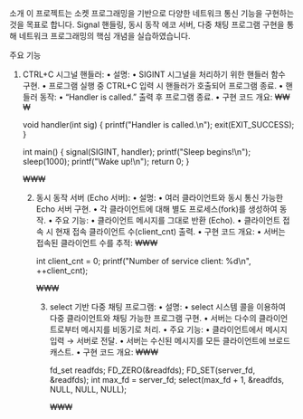 소개
이 프로젝트는 소켓 프로그래밍을 기반으로 다양한 네트워크 통신 기능을 구현하는 것을 목표로 합니다. Signal 핸들링, 동시 동작 에코 서버, 다중 채팅 프로그램 구현을 통해 네트워크 프로그래밍의 핵심 개념을 실습하였습니다.

주요 기능

1. CTRL+C 시그널 핸들러:
	•	설명:
	•	SIGINT 시그널을 처리하기 위한 핸들러 함수 구현.
	•	프로그램 실행 중 CTRL+C 입력 시 핸들러가 호출되어 프로그램 종료.
	•	핸들러 동작:
	•	“Handler is called.” 출력 후 프로그램 종료.
	•	구현 코드 개요:
	₩₩₩

	void handler(int sig) {
		printf("Handler is called.\n");
		exit(EXIT_SUCCESS);
	}

	int main() {
		signal(SIGINT, handler);
		printf("Sleep begins!\n");
		sleep(1000);
		printf("Wake up!\n");
		return 0;
	}

	₩₩₩

	2. 동시 동작 서버 (Echo 서버):
	•	설명:
		•	여러 클라이언트와 동시 통신 가능한 Echo 서버 구현.
		•	각 클라이언트에 대해 별도 프로세스(fork)를 생성하여 동작.
	•	주요 기능:
		•	클라이언트 메시지를 그대로 반환 (Echo).
		•	클라이언트 접속 시 현재 접속 클라이언트 수(client_cnt) 출력.
	•	구현 코드 개요:
		•	서버는 접속된 클라이언트 수를 추적:
		₩₩₩

		int client_cnt = 0;
		printf("Number of service client: %d\n", ++client_cnt);

		₩₩₩

		3. select 기반 다중 채팅 프로그램:
		•	설명:
			•	select 시스템 콜을 이용하여 다중 클라이언트와 채팅 가능한 프로그램 구현.
			•	서버는 다수의 클라이언트로부터 메시지를 비동기로 처리.
		•	주요 기능:
			•	클라이언트에서 메시지 입력 → 서버로 전달.
			•	서버는 수신된 메시지를 모든 클라이언트에 브로드캐스트.
		•	구현 코드 개요:
			₩₩₩

			fd_set readfds;
			FD_ZERO(&readfds);
			FD_SET(server_fd, &readfds);
			int max_fd = server_fd;
			select(max_fd + 1, &readfds, NULL, NULL, NULL);

			₩₩₩
		